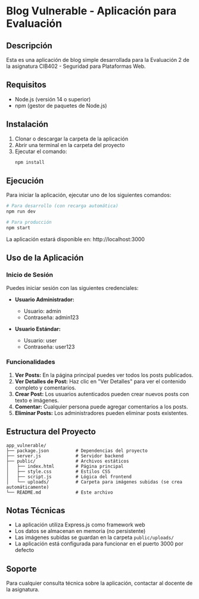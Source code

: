 # Blog Vulnerable - Aplicación para Evaluación

## Descripción

Esta es una aplicación de blog simple desarrollada para la Evaluación 2 de la asignatura CIB402 - Seguridad para Plataformas Web.

## Requisitos

- Node.js (versión 14 o superior)
- npm (gestor de paquetes de Node.js)

## Instalación

1. Clonar o descargar la carpeta de la aplicación
2. Abrir una terminal en la carpeta del proyecto
3. Ejecutar el comando:
   ```bash
   npm install
   ```

## Ejecución

Para iniciar la aplicación, ejecutar uno de los siguientes comandos:

```bash
# Para desarrollo (con recarga automática)
npm run dev

# Para producción
npm start
```

La aplicación estará disponible en: http://localhost:3000

## Uso de la Aplicación

### Inicio de Sesión

Puedes iniciar sesión con las siguientes credenciales:

- **Usuario Administrador:**
  - Usuario: admin
  - Contraseña: admin123

- **Usuario Estándar:**
  - Usuario: user
  - Contraseña: user123

### Funcionalidades

1. **Ver Posts:** En la página principal puedes ver todos los posts publicados.
2. **Ver Detalles de Post:** Haz clic en "Ver Detalles" para ver el contenido completo y comentarios.
3. **Crear Post:** Los usuarios autenticados pueden crear nuevos posts con texto e imágenes.
4. **Comentar:** Cualquier persona puede agregar comentarios a los posts.
5. **Eliminar Posts:** Los administradores pueden eliminar posts existentes.

## Estructura del Proyecto

```
app_vulnerable/
├── package.json          # Dependencias del proyecto
├── server.js             # Servidor backend
├── public/               # Archivos estáticos
│   ├── index.html        # Página principal
│   ├── style.css         # Estilos CSS
│   ├── script.js         # Lógica del frontend
│   └── uploads/          # Carpeta para imágenes subidas (se crea automáticamente)
└── README.md             # Este archivo
```

## Notas Técnicas

- La aplicación utiliza Express.js como framework web
- Los datos se almacenan en memoria (no persistente)
- Las imágenes subidas se guardan en la carpeta `public/uploads/`
- La aplicación está configurada para funcionar en el puerto 3000 por defecto

## Soporte

Para cualquier consulta técnica sobre la aplicación, contactar al docente de la asignatura.